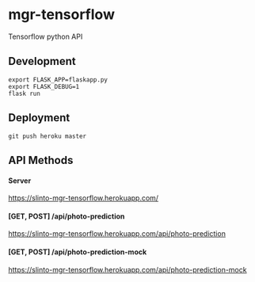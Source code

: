 # mgr-tensorflow
Tensorflow python API

## Development
```
export FLASK_APP=flaskapp.py
export FLASK_DEBUG=1
flask run
```

## Deployment
```
git push heroku master
```


## API Methods
#### Server
https://slinto-mgr-tensorflow.herokuapp.com/

#### [GET, POST] /api/photo-prediction
https://slinto-mgr-tensorflow.herokuapp.com/api/photo-prediction

#### [GET, POST] /api/photo-prediction-mock
https://slinto-mgr-tensorflow.herokuapp.com/api/photo-prediction-mock